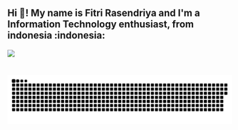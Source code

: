 <h2 align="left">Hi 👋! My name is Fitri Rasendriya and I'm a Information Technology enthusiast, from indonesia :indonesia: </h2>
<img align="center" height="150" src="https://i.imgflip.com/65efzo.gif"  />

###

<br clear="both">

<img src="https://raw.githubusercontent.com/fitri81310740/fitri81310740/output/snake.svg" alt="Snake animation" />

###

